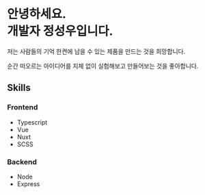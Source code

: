 # 안녕하세요. <br/>개발자 **정성우**입니다.

저는 사람들의 기억 한켠에 남을 수 있는 제품을 만드는 것을 희망합니다.

순간 떠오르는 아이디어를 지체 없이 실험해보고 만들어보는 것을 좋아합니다.

## Skills

### Frontend
- Typescript
- Vue
- Nuxt
- SCSS

### Backend
- Node
- Express
